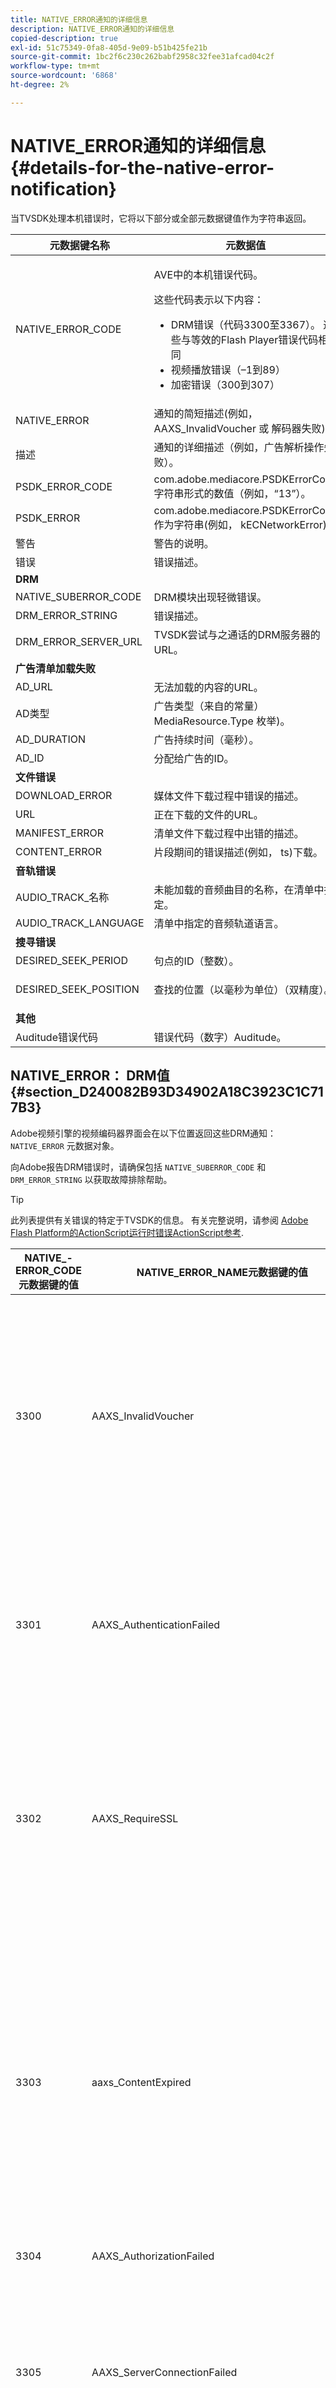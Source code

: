 ```yaml
---
title: NATIVE_ERROR通知的详细信息
description: NATIVE_ERROR通知的详细信息
copied-description: true
exl-id: 51c75349-0fa8-405d-9e09-b51b425fe21b
source-git-commit: 1bc2f6c230c262babf2958c32fee31afcad04c2f
workflow-type: tm+mt
source-wordcount: '6868'
ht-degree: 2%

---
```


# NATIVE_ERROR通知的详细信息 {#details-for-the-native-error-notification}

当TVSDK处理本机错误时，它将以下部分或全部元数据键值作为字符串返回。

<table id="table_7F713B7A56024D8DA3C84E449D09CC91"> 
 <thead> 
  <tr> 
   <th colname="col1" class="entry"> 元数据键名称 </th> 
   <th colname="col2" class="entry"> 元数据值 </th> 
  </tr> 
 </thead>
 <tbody> 
  <tr> 
   <td colname="col1"><span class="codeph"> NATIVE_ERROR_CODE</span> </td> 
   <td colname="col2"> <p>AVE中的本机错误代码。 </p> <p>这些代码表示以下内容： 
     <ul id="ul_1F33D523DDFE4CE8B4F0DC279FF7E4F8"> 
      <li id="li_07A2D9BEE6364935A61EF3BD4AB6DE27">DRM错误（代码3300至3367）。 这些与等效的Flash Player错误代码相同 </li> 
      <li id="li_433BA22DE3504AEEB623598BB4F939FA">视频播放错误（–1到89） </li> 
      <li id="li_B347CB151DB94DE0A1DDEB1B33D2DABA">加密错误（300到307） </li> 
     </ul> </p> </td> 
  </tr> 
  <tr> 
   <td colname="col1"><span class="codeph"> NATIVE_ERROR</span> </td> 
   <td colname="col2">通知的简短描述(例如， <span class="codeph"> AAXS_InvalidVoucher</span> 或 <span class="codeph"> 解码器失败</span>)。 </td> 
  </tr> 
  <tr> 
   <td colname="col1"><span class="codeph"> 描述</span> </td> 
   <td colname="col2"> 通知的详细描述（例如，广告解析操作失败）。 </td> 
  </tr> 
  <tr> 
   <td colname="col1"><span class="codeph"> PSDK_ERROR_CODE</span> </td> 
   <td colname="col2"><span class="codeph"> com.adobe.mediacore.PSDKErrorCode</span> 字符串形式的数值（例如，“13”）。 </td> 
  </tr> 
  <tr> 
   <td colname="col1"><span class="codeph"> PSDK_ERROR</span> </td> 
   <td colname="col2"><span class="codeph"> com.adobe.mediacore.PSDKErrorCode</span> 作为字符串(例如， <span class="codeph"> kECNetworkError</span>)。 </td> 
  </tr> 
  <tr> 
   <td colname="col1"><span class="codeph"> 警告</span> </td> 
   <td colname="col2"> 警告的说明。 </td> 
  </tr> 
  <tr> 
   <td colname="col1"><span class="codeph"> 错误</span> </td> 
   <td colname="col2"> 错误描述。 </td> 
  </tr> 
  <tr> 
   <td colname="col1"><b>DRM</b> </td> 
   <td colname="col2"></td> 
  </tr> 
  <tr> 
   <td colname="col1"><span class="codeph"> NATIVE_SUBERROR_CODE</span> </td> 
   <td colname="col2"> DRM模块出现轻微错误。 </td> 
  </tr> 
  <tr> 
   <td colname="col1"><span class="codeph"> DRM_ERROR_STRING</span> </td> 
   <td colname="col2"> 错误描述。 </td> 
  </tr> 
  <tr> 
   <td colname="col1"><span class="codeph"> DRM_ERROR_SERVER_URL</span> </td> 
   <td colname="col2"> TVSDK尝试与之通话的DRM服务器的URL。 </td> 
  </tr> 
  <tr> 
   <td colname="col1"><b>广告清单加载失败</b> </td> 
   <td colname="col2"></td> 
  </tr> 
  <tr> 
   <td colname="col1"><span class="codeph"> AD_URL</span> </td> 
   <td colname="col2"> 无法加载的内容的URL。 </td> 
  </tr> 
  <tr> 
   <td colname="col1"><span class="codeph"> AD类型</span> </td> 
   <td colname="col2">广告类型（来自的常量） <span class="codeph"> MediaResource.Type</span> 枚举)。 </td> 
  </tr> 
  <tr> 
   <td colname="col1"><span class="codeph"> AD_DURATION</span> </td> 
   <td colname="col2"> 广告持续时间（毫秒）。 </td> 
  </tr> 
  <tr> 
   <td colname="col1"><span class="codeph"> AD_ID</span> </td> 
   <td colname="col2"> 分配给广告的ID。 </td> 
  </tr> 
  <tr> 
   <td colname="col1"><b>文件错误</b> </td> 
   <td colname="col2"></td> 
  </tr> 
  <tr> 
   <td colname="col1"><span class="codeph"> DOWNLOAD_ERROR</span> </td> 
   <td colname="col2"> 媒体文件下载过程中错误的描述。 </td> 
  </tr> 
  <tr> 
   <td colname="col1"><span class="codeph"> URL</span> </td> 
   <td colname="col2"> 正在下载的文件的URL。 </td> 
  </tr> 
  <tr> 
   <td colname="col1"><span class="codeph"> MANIFEST_ERROR</span> </td> 
   <td colname="col2"> 清单文件下载过程中出错的描述。 </td> 
  </tr> 
  <tr> 
   <td colname="col1"><span class="codeph"> CONTENT_ERROR</span> </td> 
   <td colname="col2">片段期间的错误描述(例如， <span class="codeph"> ts</span>)下载。 </td> 
  </tr> 
  <tr> 
   <td colname="col1"><b>音轨错误</b> </td> 
   <td colname="col2"></td> 
  </tr> 
  <tr> 
   <td colname="col1"><span class="codeph"> AUDIO_TRACK_名称</span> </td> 
   <td colname="col2"> 未能加载的音频曲目的名称，在清单中指定。 </td> 
  </tr> 
  <tr> 
   <td colname="col1"><span class="codeph"> AUDIO_TRACK_LANGUAGE</span> </td> 
   <td colname="col2"> 清单中指定的音频轨道语言。 </td> 
  </tr> 
  <tr> 
   <td colname="col1"><b>搜寻错误</b> </td> 
   <td colname="col2"></td> 
  </tr> 
  <tr> 
   <td colname="col1"><span class="codeph"> DESIRED_SEEK_PERIOD</span> </td> 
   <td colname="col2"> 句点的ID（整数）。 </td> 
  </tr> 
  <tr> 
   <td colname="col1"><span class="codeph"> DESIRED_SEEK_POSITION</span> </td> 
   <td colname="col2"> <p>查找的位置（以毫秒为单位）（双精度）。 </p> </td> 
  </tr> 
  <tr> 
   <td colname="col1"><b>其他</b> </td> 
   <td colname="col2"></td> 
  </tr> 
  <tr> 
   <td colname="col1"><span class="codeph"> Auditude错误代码</span> </td> 
   <td colname="col2"> 错误代码（数字）Auditude。 </td> 
  </tr> 
 </tbody> 
</table>

## NATIVE_ERROR： DRM值 {#section_D240082B93D34902A18C3923C1C717B3}

Adobe视频引擎的视频编码器界面会在以下位置返回这些DRM通知： `NATIVE_ERROR` 元数据对象。

向Adobe报告DRM错误时，请确保包括 `NATIVE_SUBERROR_CODE` 和 `DRM_ERROR_STRING` 以获取故障排除帮助。

>[!TIP]
>
>此列表提供有关错误的特定于TVSDK的信息。 有关完整说明，请参阅 [Adobe Flash Platform的ActionScript运行时错误ActionScript参考](https://help.adobe.com/en_US/FlashPlatform/reference/actionscript/3/runtimeErrors.html#3300).

<table id="table_CD59A859865F4FFDBAA249C89C74770A"> 
 <thead> 
  <tr> 
   <th colname="col1" class="entry"> NATIVE_- ERROR_CODE元数据键的值 </th> 
   <th colname="col2" class="entry"> NATIVE_ERROR_NAME元数据键的值 </th> 
   <th colname="col3" class="entry"> 含义 </th> 
  </tr>
 </thead>
 <tbody> 
  <tr> 
   <td colname="col1"> 3300 </td> 
   <td colname="col2"><span class="codeph"> AAXS_InvalidVoucher</span> </td> 
   <td colname="col3"> 
    <ul id="ul_516E4CB32D624B22892DDB9266CB04CA"> 
     <li id="li_348FC0F38B11417994119B61C9244076">分发商的软件应该做什么： 
      <ul id="ul_7AFD45CF92454BA4927783FAA628FBC4"> 
       <li id="li_0D9CCE61612643648C12DCDDD252E52A">如果您使用的是Google Chrome，并且处于无痕模式，而Flash Player版本低于11.6，则可能会发生此错误。 <p>我们建议播放器检查浏览器的版本号，并建议用户退出无痕模式。 </p> </li> 
       <li id="li_1DC6B755BD0840D48BEC92568FD330BA">再次请求许可证。 <p>如果请求成功，则无需记录或上报。 如果请求不成功，请记录导致错误的内容。 <span class="codeph"> subErrorId</span> 包含行错误（如果存在）。 </p> </li> 
      </ul> </li> 
     <li id="li_060B5D60C9BB419CBFA7B062FBCF2632">分发程序应执行的操作： 
      <ul id="ul_FADB29DBF0DA4A0E8E54134AEB7DCD8A"> 
       <li id="li_FC5B1C04D21E4AECB0EBD9ADD3198504">如果Flash低于版本11.6的Chrome以外的配置上的重试不成功，则打包中可能会发生失败。 </li> 
       <li id="li_A720ECE591254021879B335B81B1F76D">检查该问题是否特定于某些内容和重新打包。 </li> 
      </ul> </li> 
    </ul> </td> 
  </tr> 
  <tr> 
   <td colname="col1"> 3301 </td> 
   <td colname="col2"><span class="codeph"> AAXS_AuthenticationFailed</span> </td> 
   <td colname="col3"> <p>服务器无法对客户端进行身份验证或授权。 </p> 
    <ul id="ul_BE77AC1848FB4C09B6318359ACF1B8EE"> 
     <li id="li_6FB37D317D174E8488C5070D20CD241C">分发商的软件应采取任何必要的操作来重新建立用户的凭据，或指导用户获取对内容的访问权限。 </li> 
     <li id="li_BE071D59805B42D38E3E7650BC936417">分发服务器应确认分发服务器的授权和身份验证机制运行正常。 <p>如果分发商不打算使用身份验证或授权功能，则应检查违规内容的策略是否需要身份验证，并参阅诊断策略/许可证差异。 </p> </li> 
    </ul> <p>有关此错误代码的详细信息，请参阅 <a href="https://forums.adobe.com/thread/1277149" format="https" scope="external"> DRM错误3301原因和解决方法</a>. </p> </td> 
  </tr> 
  <tr> 
   <td colname="col1"> 3302 </td> 
   <td colname="col2"><span class="codeph"> AAXS_RequireSSL</span> </td> 
   <td colname="col3"> <p>在Access 4.0及更高版本上，当远程密钥URL不使用HTTPS作为方案时，会在iOS上引发此错误。 需要HTTPS。 </p> 
    <ul id="ul_3D47777BBCA14B67B107FBBE3E37E40C"> 
     <li id="li_7F7BBB27AE754CC39ABAAF9269739C49">如果分发服务器使用的版本低于Access v4，或者版本至少为4，但平台不是iOS，则分发服务器的软件应记录该错误。 <p>仅在iOS上引发错误。 </p> </li> 
     <li id="li_D83C427D2A0D47408F723EF7195070B6">如果分发服务器的软件至少为Adobe访问版本4，并且平台为iOS，则分发服务器必须将它们使用的远程密钥服务器URL更改为HTTPS。 <p>如果分发商仅使用HTTP，则可能必须设置HTTPS服务器。 否则，分销商需要提交记录的信息以Adobe并上报问题。 </p> </li> 
    </ul> </td> 
  </tr> 
  <tr> 
   <td colname="col1"> 3303 </td> 
   <td colname="col2"><span class="codeph"> aaxs_ContentExpired</span> </td> 
   <td colname="col3"> <p>根据内容提供商设置的规则，您查看的内容已过期。 subErrorId包含特定于客户端的错误或行错误。 </p> <p> 
     <ul id="ul_1E4B3B8AE87A4E79997553BB2A0E52B9"> 
      <li id="li_EE3F2EEBF73743B9A38E4FCB7531E275">分发服务器的软件应尝试从服务器重新获取许可证一次，以确定是否有新的未过期的许可证可用。 <p>如果没有许可证可用或许可证已过期，则允许用户获取新许可证，或者通知用户内容无法观看。如果内容已打包并带有过期日期/结束日期的策略，则许可证服务器将记录报告 <span class="codeph"> PolicyEvaluationException</span> 并声明策略结束日期已过期（服务器错误代码303）。 检查服务器的日志文件以进行验证。 </p> <p>如果可能，客户应检查他们在打包过程中使用的策略，以查看它是否已过期。 Java命令行工具是： 
        <code>
         java&nbsp;-jar&nbsp;libs/AdobePolicyManager.jar&nbsp;&nbsp;&nbsp;detail&nbsp;demo.pol
        </code> </p> </li> 
      <li id="li_50DBE680D8F04E7DA3E29C65A93188E7">分销商应确认许可证过期日期是否按预期配置。 </li> 
     </ul> </p> <p>有关此错误代码的详细信息，请参阅 <a href="https://forums.adobe.com/thread/1300813" format="https" scope="external"> 使用实时流的AMS/FMS的3303（内容已过期）？</a>. </p> </td> 
  </tr> 
  <tr> 
   <td colname="col1"> 3304 </td> 
   <td colname="col2"><span class="codeph"> AAXS_AuthorizationFailed</span> </td> 
   <td colname="col3">有关此错误代码的详细信息，请参阅 <a href="https://forums.adobe.com/thread/1277149" format="https" scope="external"> DRM错误3301原因和解决方法</a>. </td> 
  </tr> 
  <tr> 
   <td colname="col1"> 3305 </td> 
   <td colname="col2"><span class="codeph"> AAXS_ServerConnectionFailed</span> </td> 
   <td colname="col3"> <p>由于网络延迟或客户端脱机，与许可证或域服务器的连接超时。 通常，subErrorId包含HTTP返回代码。 </p> 
    <ul id="ul_938C7D8F07F64B4FA71A09DDF37E2E64"> 
     <li id="li_6648EA0049094E369BD9AE9CCA6B148D">分发服务器的软件应尝试与已知正常的服务器建立网络连接。 <p>如果尝试失败，则提示用户重新连接到网络。 如果尝试成功，请将其记录。 </p> </li> 
     <li id="li_2ECA2C04BA08449DA3AD79A52EFAA229">分发服务器应验证任何正在使用的许可证和域服务器是否在线并从客户端网络可见。 </li> 
    </ul> <p>有关此错误代码的详细信息，请参阅 <a href="https://forums.adobe.com/thread/1284947" format="https" scope="external"> DRM 3305 [ServerConnectionFailed]原因和解决方法</a>. </p> </td> 
  </tr> 
  <tr> 
   <td colname="col1"> 3306 </td> 
   <td colname="col2"><span class="codeph"> AAXS_ClientUpdateRequire</span> </td> 
   <td colname="col3"> 使用更新版本的TVSDK for Android。 <p>当前客户端无法完成请求的操作，但更新的客户端可能能够完成请求。 </p> <p>这可能有几个原因： 
     <ul id="ul_2EC4D42D5273439FA1AFDA1A2578B3D6"> 
      <li id="li_FCA926F5FAED4E7190BE855545AB6ACF">使用的共享域在此客户端上不可用。 当播放在Chrome上运行时，可能出现这种情况，但是其他任何浏览器都无法正常工作，反之亦然。 <p> <p>提示： Chrome使用的PHDS/PHLS密钥与其他浏览器使用的不同。 有关更多信息，请参阅 <a href="https://adobeprimetime.zendesk.com/agent/tickets/2891" format="https" scope="external"> https://adobeprimetime.zendesk.com/agent/tickets/2891</a>. </p> </p> </li> 
      <li id="li_3B633FB699234DCEA136E9BE3CC3386D">在5.0之前的iOS版本上运行时，应用程序尝试添加多个DRMSession。 </li> 
      <li id="li_F7ED993AF0B941A7A27216B4D587A999">仅支持版本2时，元数据的版本为3或更高版本。 </li> 
     </ul> </p> 
    <ul id="ul_EE4AE6AD4F1745A5B5623E53B599DB62"> 
     <li id="li_7A83869D4262443DA35FA1DF8D3097DD">分发商的软件应提醒用户并中止操作。 <p>如果软件能够确定升级是否可用，则以适合平台的方式将用户引导至该升级。 </p> </li> 
     <li id="li_AF9C2711FDE54DA196EB9D2864632000">如果问题是由共享域引起的，分发服务器将需要向Adobe确认更新的运行时或库。 <p>对于Flash运行时，分发服务器可以直接在其应用程序中强制升级。 对于库，分发服务器将需要获取更新的库，重建其应用程序并将其部署到其用户。 </p> <p>如果由于多个DRMSessions而出现问题，分发服务器将需要更新其应用程序以在添加多个DRMSessions之前检查iOS版本号。 或者，他们可以限制将其应用程序分发到iOS v5及更高版本。 </p> <p>如果由于元数据版本高于版本2而出现问题，则问题可能是元数据已损坏。 他们可以尝试重建元数据并查看结果。 如果他们仍然看到问题，请记录问题并升级至Adobe。 </p> </li> 
    </ul> <p>有关此错误代码的详细信息，请参阅 <a href="https://forums.adobe.com/thread/1266675" format="https" scope="external"> 如何纠正3306 DRMErrorEvent错误代码</a> </p> </td> 
  </tr> 
  <tr> 
   <td colname="col1"> 3307 </td> 
   <td colname="col2"><span class="codeph"> AAXS_InternalFailure</span> </td> 
   <td colname="col3"> <p>这通常表示Adobe访问代码中的错误，除非存在如下已知错误，否则属于意外情况。 subErrorId包含特定于客户端的错误或行错误。 </p> 
    <ul id="ul_79F4A9655A2148519B1E9509C41F78C3"> 
     <li id="li_0E093AB4D6BD489B852279E6C1525A15">如果Windows上的Flash是Chrome，而浏览器版本是11.6(SWF版本19或更高版本)，则分发服务器的软件应假定用户已按下 <span class="uicontrol"> 拒绝</span> 在信息栏上处理相同的数据，如3368。 </li> 
     <li id="li_0215D1089B344861A2C0A73E1067CFEF">如果浏览器不是Chrome或Flash版本不是11.6时出现3307，则分发服务器应升级为Adobe。 </li> 
    </ul> <p>重要提示： <span class="codeph"> 3307：1107296344 (FailedToGetBrokerHandle)</span> Chrome浏览器版本24-28中可能会发生这种情况。 </p> </td> 
  </tr> 
  <tr> 
   <td colname="col1"> 3308 </td> 
   <td colname="col2"><span class="codeph"> AAXS_WrongLicenseKey</span> </td> 
   <td colname="col3"> <p>只要使用的许可证包含解密内容的错误密钥，就会引发此错误。 subErrorId包含特定于客户端的错误或行错误。 </p> <p>产生这种错误似乎只有两种方式： 
     <ul id="ul_1C955BD74C7843809D1B5A0CDCA5ED7B"> 
      <li id="li_18F0A7FDA6584887AD9DB3EDE54080D8">客户已修改用于生成许可证的标准Adobe工具（例如，许可方服务器Java框架）。 <p>在这种情况下，许可证包含可能未与任何内容对应的错误密钥。 </p> </li> 
      <li id="li_21D04ED1F1FA464785BC297D385766FF">客户已使用相同的许可证ID颁发了多个许可证。 <p>在这种情况下，客户端上存在多个与内容元数据匹配的许可证，并且访问代码选择了错误的许可证来使用。 </p> </li> 
     </ul> </p> 
    <ul id="ul_64AEE62BE36946F290067CF475A36ECA"> 
     <li id="li_9EEB2B11A4DA41E78C5840D8FAA81F0D">分发服务器的软件应尝试从服务器重新获取许可证。 
      <ul id="ul_ACADC5518B054D0A853AEED2B675DB23"> 
       <li id="li_394835C8731048A5BF7D9370AC12448C">如果没有许可证可用或许可证已过期，请为用户提供获取新许可证的工作流，或者通知用户内容无法观看并记录问题。 </li> 
       <li id="li_3FE50518BE53405F9563FA620F7EAD5F">如果这是域绑定的内容(适用于AIR)，则提供用户加入域的方法。 </li> 
      </ul> </li> 
     <li id="li_C80B353C1AEA4E9398241420CB491E84">分发服务器应： 
      <ul id="ul_B5C50009374C4EED9B2B050B48F5F0F6"> 
       <li id="li_D5E6B760E0BC4B5C949ED1544B398838">确认他们尚未自定义访问许可证服务器的许可证颁发部分。 </li> 
       <li id="li_AA8F4E4B6DDD40BA8807C0920A92186B">验证他们是否为所有许可证颁发了唯一的许可证ID。 </li> 
       <li id="li_A2C53FE779AC4FDDB65E00A2C4F43EC4">使Adobe问题升级。 </li> 
      </ul> </li> 
    </ul> </td> 
  </tr> 
  <tr> 
   <td colname="col1"> 3309 </td> 
   <td colname="col2"><span class="codeph"> aaxs_CorruptedAdditionalHeader </span> </td> 
   <td colname="col3"> <p>如果标头大于65536字节，则会发生这种情况。 </p> 
    <ul id="ul_82C0F688519B4F43A764D59A891F1903"> 
     <li id="li_E66AC9149A0649E88A79C5289C12C395">分发服务器的软件应记录导致错误的内容段。 </li> 
     <li id="li_1C5916A33E7B4DC9968105B9BD20A727">分发服务器应确认错误可随特定内容片段重现。 重新打包损坏的内容。 </li> 
    </ul> </td> 
  </tr> 
  <tr> 
   <td colname="col1"> 3310 </td> 
   <td colname="col2"><span class="codeph"> AAXS_AppIDMismatch </span> </td> 
   <td colname="col3">Android应用程序与正在使用的应用程序不匹配。 <p>未使用正确的AIR应用程序或FlashSWF。 </p> </td> 
  </tr> 
  <tr> 
   <td colname="col1"> 3311 </td> 
   <td colname="col2"><span class="codeph"> AAXS_AppVersionMismatch </span> </td> 
   <td colname="col3"> 未使用。 此问题可能仍由AIR中的1.x版本栈栈生成。 </td> 
  </tr> 
  <tr> 
   <td colname="col1"> 3312 </td> 
   <td colname="col2"><span class="codeph"> AAXS_LicenseIntegrity </span> </td> 
   <td colname="col3"> 要解决此问题，请从服务器重新下载许可证。 </td> 
  </tr> 
  <tr> 
   <td colname="col1"> 3313 </td> 
   <td colname="col2"><span class="codeph"> AAXS_WriteMicrosafeFailed </span> </td> 
   <td colname="col3"> <p>当系统无法写入文件系统时，会出现此问题。 <span class="codeph"> subErrorId</span> 包含特定于客户端的错误或行错误。 </p> <p>在Microsoft Windows上，当加密的内容具有licenseID或policyID太长时，Active X或NPAPI插件flash player可能会引发错误3313。 这是因为Windows中的最大路径长度。 （Pepper插件没有此问题。） </p> <p>参见watson 3549660 </p> 
    <ul id="ul_DFD527D1E1224A439766DF7BED878E3B"> 
     <li id="li_FAF8FD98A4E8478CA7A92F770676ADFC">分发服务器的软件应提示用户确认其用户目录未锁定，也不在已满或已锁定的卷上。 </li> 
     <li id="li_6D1136EA750A459BBECEEE5F73F527BB">如果分发服务器使用的是AIR而不是Flash，则问题可能是由路径长度限制引起的。 <p>分销商应将其AIR应用程序的名称缩短为一些合理的名称。 此外，请使用更短的重新发布内容 <span class="codeph"> 许可证ID</span> 和 <span class="codeph"> policyID</span>. </p> </li> 
    </ul> </td> 
  </tr> 
  <tr> 
   <td colname="col1"> 3314 </td> 
   <td colname="col2"><span class="codeph"> AAXS_CorruptedDRMetadata </span> </td> 
   <td colname="col3"> <p>此错误通常表示内容与测试PKI证书一起打包，并且播放器使用生产PKI构建，反之亦然。 subErrorId包含特定于客户端的错误或行错误。 </p> 
    <ul id="ul_A122EF304CAF48A8B4DA1E3F4413E29B"> 
     <li id="li_A9A1A5B23E884C22A71E2DE7535FEB3B">分发服务器的软件应记录导致该错误的内容段。 </li> 
     <li id="li_7AD7F13A4B1B4998A7E49664E7645815">分发服务器应确认该错误可随特定内容片段重现。 <p>您可能需要重新打包损坏的内容。 </p> </li> 
    </ul> </td> 
  </tr> 
  <tr> 
   <td colname="col1"> 3315 </td> 
   <td colname="col2"><span class="codeph"> AAXS_PermissionDenied </span> </td> 
   <td colname="col3"> <p>存在已知的错误，在预期出现3305时会引发此错误代码。 有关更多信息，请参阅 <a href="https://forums.adobe.com/thread/1284947" format="https" scope="external"> DRM 3305 [ServerConnectionFailed]原因和解决方法</a>. </p> <p>AIR加载的远程SWF不允许访问Flash Access功能。 如果在网络访问期间发生安全错误，也可能会引发此错误代码。 例如，目标服务器不是使用crossdomain.xml进行连接的客户端，或者无法访问crossdomain.xml。 </p> <p>有关更多信息，请参阅 <a href="https://forums.adobe.com/thread/1266592" format="https" scope="external"> DRM错误3315可能的根本原因和解决方法</a>. </p> </td> 
  </tr> 
  <tr> 
   <td colname="col1"> 3316 </td> 
   <td colname="col2"><span class="codeph"> AAXS_NOTUSED_MOVED </span> </td> 
   <td colname="col3"> 为 <span class="codeph"> ADOBECPSHIM_MinorErr_MissingAdobeCPModule</span>. 已移动到3344，因为与Flash错误代码冲突。 </td> 
  </tr> 
  <tr> 
   <td colname="col1"> 3317 </td> 
   <td colname="col2"><span class="codeph"> AAXS_LoadAdobeCPF失败 </span> </td> 
   <td colname="col3"> <p>重要信息：这是一个罕见的错误，通常不会在生产环境中发生。 </p> <p>如果出现错误，您可以执行以下操作之一： 
     <ul id="ul_BC435E61623444BB98A86216531DC892"> 
      <li id="li_FA433D0758B642D2AFDCF04906B3FE18">如果您使用的是AIR，请重新安装它。 </li> 
      <li id="li_F08D9AAFF46244F8842DEE5FD9CBBE0A">如果您使用的是Flash Player，请下载 <span class="codeph"> AdobeCP</span> 模块。 </li> 
     </ul> </p> </td> 
  </tr> 
  <tr> 
   <td colname="col1"> 3318 </td> 
   <td colname="col2"><span class="codeph"> AAXS_IncompatibleAdobeCPVersion </span> </td> 
   <td colname="col3"> 不适用于Android。 </td> 
  </tr> 
  <tr> 
   <td colname="col1"> 3319 </td> 
   <td colname="col2"><span class="codeph"> AAXS_MissingAdobeCPGetAPI </span> </td> 
   <td colname="col3"> 不适用于Android。 </td> 
  </tr> 
  <tr> 
   <td colname="col1"> 3320 </td> 
   <td colname="col2"><span class="codeph"> AAXS_HostAuthenticateFailed </span> </td> 
   <td colname="col3"> 不适用于Android。 </td> 
  </tr> 
  <tr> 
   <td colname="col1"> 3321 </td> 
   <td colname="col2"><span class="codeph"> AAXS_I15n失败 </span> </td> 
   <td colname="col3"> <p>使用密钥设置客户端的过程失败。 subErrorId包含特定于客户端、特定于服务器或行错误。 </p> 
    <ul id="ul_98D919B9060A441AACB6106F6D8E8DA7"> 
     <li id="li_DCAB00A8AC4A426CBBD377374B3F71AE">分发服务器的软件应至少重试一次该操作。 <p>如果您在Windows上使用Google Chrome，请解释如何允许不在沙盒中的插件访问。 Google Chrome的非沙盒访问被拒绝</a>. </p> </li> 
     <li id="li_7FB7681FE32D444BB1BDBA3E5953A2C3">分发服务器应完成以下任务之一： 
      <ul id="ul_486B64F187C44AE3B4775953A6142836"> 
       <li id="li_095B1D4CD051427CB2BFA7082B454056">如果错误在各个平台之间保持一致，则应通过Adobe使问题升级。 </li> 
       <li id="li_0C6EB7B912FA41E59657216498DA3515">如果错误仅限于Windows上的Chrome，请引导用户允许无沙盒插件访问。 </li> 
      </ul> <p>分发商应将其SWF更新到版本19或更高版本，并且会引发特定于Chrome的3321错误和3368错误。 错误3368可以由分发服务器的软件更具体地处理。 此更改已在Chrome稳定渠道版本26.0.1410.43中引入。 </p> <p>提示：错误 <span class="codeph"> 3321：1090519056</span> Flash Player版本11.1到11.6时可能会发生。我们建议您升级到最新的Flash Player版本。 </p> </li> 
    </ul> <p>有关更多信息，请参阅 <a href="https://forums.adobe.com/thread/1277138" format="https" scope="external"> DRM错误3321原因和解决方法</a>. </p> </td> 
  </tr> 
  <tr> 
   <td colname="col1"><b>全局存储损坏错误</b> </td> 
   <td colname="col2"> </td>
   <td colname="col3"> </td>
  </tr> 
  <tr> 
   <td colname="col1"> 3322 </td> 
   <td colname="col2"><span class="codeph"> AAXS_DeviceBindingFailed </span> </td> 
   <td colname="col3"> <p>设备似乎与初始化时存在的配置不匹配。 subErrorId包含特定于客户端的错误或行错误。 </p> <p>分发服务器的软件应完成以下任务之一： 
     <ul id="ul_444401051A2E407B95BC44491E9BB71C"> 
      <li id="li_93493EA05DB44CB1AEC368663F1ABA8D"> <p>如果设备未使用Flash Player，而是使用AIR、iOS等，请调用 <span class="codeph"> DRMManager.resetDRMVouchers()</span>. </p> <p>如果iOS上发生问题且处于开发阶段，请要求开发人员确认在从第三方预发行分发系统（例如HockeyApp）下载的内部版本和从Xcode下载的本地内部版本之间进行切换时，是否发现该问题。 在从HockeyApp分发的版本和从Xcode分发的版本之间切换时，不会完全覆盖以前安装的属性。 这种情况可能会触发3322错误。 </p> <p>要解决此问题，开发人员应先从设备中删除旧内部版本，然后再安装新内部版本。 </p> </li> 
      <li id="li_A5C9633F11584C788A2D9A23CC18FA6D">如果设备正在使用Flash Player，并且在3322或3346错误代码中无法使用，请参阅Adobe中有关如何以编程方式重置您的DRM许可证存储区的说明，网址为 <a href="https://forums.adobe.com/message/5535907#5535907" format="https" scope="external"> Chrome中的DRM错误3322/3346/3368（信息栏问题）</a>. </li> 
     </ul> </p> <p>此错误不应频繁发生。 在使用漫游配置文件的公司环境中，如果用户正在查看受DRM保护的内容，则当用户从不同计算机登录时，发生错误3322的可能性会增加。 如有可能，分发服务器应尝试从用户处获取此信息。 </p> <p>如果错误频繁发生，请升级至Adobe。 您必须通知Adobe重置许可证存储是否已解决问题，并告知Adobe哪些浏览器上发生了错误。 </p> <p>有关更多信息，请参阅以下文章： 
     <ul id="ul_C468409D1EA046178CA7F54DCDCB84EA"> 
      <li id="li_20C8CA3853574CE486F21E7A3667DAB9"><a href="https://forums.adobe.com/message/5520902" format="https" scope="external"> https://forums.adobe.com/message/5520902</a> </li> 
      <li id="li_6E6F1BD6FE7843449B3E2F06F342EFF7"><a href="https://forums.adobe.com/message/5535911" format="https" scope="external"> https://forums.adobe.com/message/5535911</a> </li> 
      <li id="li_2BE40E513A0C4BAD900C7B69FEF5D690"><a href="https://forums.adobe.com/message/5748618" format="https" scope="external"> https://forums.adobe.com/message/5748618</a> </li> 
      <li id="li_9C2BD122E3874E2893DD43E082A877E0"><a href="https://forums.adobe.com/message/6061165" format="https" scope="external"> https://forums.adobe.com/message/6061165</a> </li> 
     </ul> </p> </td> 
  </tr> 
  <tr> 
   <td colname="col1"> 3323 </td> 
   <td colname="col2"><span class="codeph"> AAXS_CorruptGlobalStateStore </span> </td> 
   <td colname="col3"> <p>DRM客户端使用的文件已被意外修改。 subErrorId包含特定于客户端的错误或行错误。 </p> 
    <ul id="ul_96EA771046CA4B2B9FAE24D493F43FF2"> 
     <li id="li_D2693CD8EFEF46108828BA17E3F54FF6">分发服务器的软件应引导用户以与3322相同的方式重置。 </li> 
     <li id="li_0149B82436B64E28AC2B8C9B0EB09898">如果GlobalStore的故障率高于用户群硬盘的预期故障率，请将问题升级至Adobe。 </li> 
    </ul> </td> 
  </tr> 
  <tr> 
   <td colname="col1"> 3324 </td> 
   <td colname="col2"><span class="codeph"> AAXS_MachineTokenInvalid </span> </td> 
   <td colname="col3"> 为此应用程序重置DRM本地存储。 调用DRMManager.resetDRM。 <p>许可证服务器可能无法连接到证书吊销列表(CRL)服务器以刷新其CRL文件，或者客户端计算机正在请求许可证服务器已吊销的许可证/身份验证。 </p> <p>在服务器日志中，错误代码111为MachineTokenInvalid。 然而，在客户端级别，错误代码111被转换为错误代码3324。 </p> <p>DRM许可证服务器管理员应检查客户的许可证服务器是否能够检索AdobeCRL文件。 如果客户使用的是Tomcat，则客户可以检查<span class="filepath"> tomcat/temp/</span> 目录以查看是否有4个CRL文件。 </p> 
    <ul id="ul_23B7F1A104AF49E79EA87DB8E15E337E"> 
     <li id="li_855D87F251184FE688A8D5FA0F6C9EF5">如果文件位于此目录中，双击Windows资源管理器和CRL查看器应用程序中的文件，确定是否有任何文件已过期。 </li> 
     <li id="li_58EC4EDA2B5146188A0FF7B33C91E2FD">如果tomcat/temp/中没有文件，则可以假定由于防火墙/路由问题，此许可证服务器从未能够访问AdobeCRL服务器。 </li> 
    </ul> <p>有关更多信息，请参阅 <a href="https://helpx.adobe.com/content/dam/help/en/primetime/drm/drm_secure_deployment_guidelines.pdf" format="http" scope="external"> 防火墙规则</a>. </p> <p>如果CRL文件不可用或已过期，则必须确认是否可以访问许可证服务器。 在客户的许可证服务器上打开网络探查器，重新启动服务器，然后让客户端尝试从服务器请求许可证。 您可以观察网络流量，以查看对以下URL端点的调用是否成功： <p>提示：您还可以在浏览器中输入以下CRL URL，以查看是否可以手动下载每个文件。 </p> 
     <ul id="ul_9B65C7ABBDEC4AC9BF3755FFD3587971"> 
      <li id="li_6867A9050E8D421C9138AC853D1784C9"><a href="https://crl2.adobe.com/Adobe/FlashAccessIndividualizationCA.crl" format="http" scope="external"> crl2.adobe.com/Adobe/FlashAccessIndividualizationCA.crl</a> </li> 
      <li id="li_6431689260554EAFAFDA2EC31798DCB5"><a href="https://crl2.adobe.com/Adobe/FlashAccessIntermediateCA.crl" format="http" scope="external"> crl2.adobe.com/Adobe/FlashAccessIntermediateCA.crl</a> </li> 
      <li id="li_2939674D0F854ADEB67E45FD216288A2"><a href="https://crl2.adobe.com/Adobe/FlashAccessRootCA.crl" format="http" scope="external"> crl2.adobe.com/Adobe/FlashAccessRootCA.crl</a> </li> 
      <li id="li_96386E00BE9D4CB99D100057A5F7C6DD">crl3.adobe.com/AdobeSystemsIncorporated FlashAccessRuntime/LatestCRL.crl</li> 
     </ul> </p> <p>如果防火墙规则处于打开状态，并且当前没有任何3324错误，则可能是临时网络问题。 检查客户的服务器日志，这些日志可能位于 <span class="codeph"> /tomcat/logs/</span> 目录，以确定许可证服务器尝试获取证书吊销列表时是否出现错误。 <p>重要信息：在续订CRL文件时，如果大量客户端（或突发）向临时网络问题报告3324错误，则可能会发生错误。 网络问题解决后，3324问题也得以解决。 </p> </p> <p>如果所有4个CRL文件都存在于 <span class="filepath"> tomcat/temp/</span> 目录，客户端仍收到3324错误代码，则可能对CRL文件存在文件访问问题。 要解决此问题，您可能需要查看日志并清除现有CRL文件。 </p> <p>如果没有服务器问题，则提示用户在中重置，如3322中所述。 </p> </td> 
  </tr> 
  <tr> 
   <td colname="col1"><b>服务器存储损坏错误</b> </td> 
   <td colname="col2"> </td>
   <td colname="col3"> </td>
  </tr> 
  <tr> 
   <td colname="col1"> 3325 </td> 
   <td colname="col2"><span class="codeph"> AAXS_CorruptServerStateStore </span> </td> 
   <td colname="col3"> <p>DRM客户端使用的文件已被意外修改。 <span class="codeph"> subErrorId</span> 包含特定于客户端的错误或行错误。 </p> 
    <ul id="ul_860D2402DA61460AB0D938F1116F6D64"> 
     <li id="li_CF368C43452B4265B62ADA3E223894BA">分发服务器的软件应再次重试该操作，因为AdobeCP已在内部删除了违规服务器存储，重试应会成功。 如果重试失败，请记录问题。 </li> 
     <li id="li_51A5803A1F754970BB4EBD6494F5DC96">如果重试失败率高于用户群硬盘的预期失败率，则将问题升级至Adobe。 </li> 
    </ul> </td> 
  </tr> 
  <tr> 
   <td colname="col1"> 3326 </td> 
   <td colname="col2"><span class="codeph"> AAXS_StoreTamperingDetected </span> </td> 
   <td colname="col3"> 调用 <span class="codeph"> DRMManager.resetDRM</span>. <p>许可证存储已被篡改/损坏，无法再使用。 </p> <p>分发服务器的软件应按照3322中所述的方式引导用户进行重置。 </p> </td> 
  </tr> 
  <tr> 
   <td colname="col1"> 3327 </td> 
   <td colname="col2"><span class="codeph"> 检测到AAXS_ClockTampering </span> </td> 
   <td colname="col3"> 固定时钟或获取 <span class="codeph"> 身份验证/许可证/域</span> 再次获得许可证。 </td> 
  </tr> 
  <tr> 
   <td colname="col1"><b>身份验证/许可证/域服务器错误</b> </td> 
   <td colname="col2"> </td>
   <td colname="col3"> </td>
  </tr> 
  <tr> 
   <td colname="col1"> 3328 </td> 
   <td colname="col2"><span class="codeph"> AAXS_ServerErrorTryAgrein </span> </td> 
   <td colname="col3"> <p>这是服务器端错误，服务器无法完成来自客户端的请求。 例如，当服务器繁忙、HTTP/500、服务器没有解密请求所需的密钥等情况时，就会发生此错误。 </p> <p>在客户端，无法确定哪里出错。 客户必须查看Adobe访问服务器日志，通常称为 <span class="codeph"> AdobeFlashAccess.log</span>，以确定哪里出错了。 日志中始终存在描述性栈栈跟踪以指示问题。 <span class="codeph"> subErrorId</span> 包含服务器特定的错误或行错误。 </p> <p>分发服务器应查看服务器日志，以识别哪个服务器正在发送此错误。 对于具有子错误代码101的3328错误，服务器无法解密请求。 客户必须验证许可证服务器上安装的许可证/传输服务器证书是否与打包期间使用的证书匹配和相对应。 </p> <p>此外，如果客户使用参考实施，他们必须确保 <span class="codeph"> flashaccess-refimpl.properties</span> 指定主要证书和其他证书的文件。 </p> </td> 
  </tr> 
  <tr> 
   <td colname="col1"> 3329 </td> 
   <td colname="col2"><span class="codeph"> AAXS_ApplicationSpecificError </span> </td> 
   <td colname="col3"> <p>Flash Access不知道特定于应用程序的子错误代码。 <span class="codeph"> subErrorId</span> 包含来自发布服务器自定义许可证服务器的特定于服务器的错误。 服务器在特定于应用程序的命名空间中返回了错误。 </p> </td> 
  </tr> 
  <tr> 
   <td colname="col1"> 3330 </td> 
   <td colname="col2"><span class="codeph"> AAXS_NeedAuthentication </span> </td> 
   <td colname="col3"> <p>当内容配置为在获取许可证之前要求客户端进行身份验证时，会发生此错误。 </p> 
    <ul id="ul_712D29B8B5A6401FB014C4A283918E32"> 
     <li id="li_2D56905EB50D4FDEAD69CA8EAE38AD1A">分发商的软件应该对用户进行身份验证，然后再次获取许可证。 <p>如果您的服务不打算使用身份验证，请记录导致此错误的内容标识。 </p> </li> 
     <li id="li_B3BCF899B8BE41C7A4F7CF84B0503483">此错误不应要求提升，除非不应将内容配置为要求身份验证。 <p>在这种情况下，请使用适当的策略重新打包违规内容。 如果内容已正确打包，请参阅诊断策略/许可证差异。 </p> </li> 
    </ul> </td> 
  </tr> 
  <tr> 
   <td colname="col1"> <b>上面未介绍的许可证实施错误</b> </td> 
   <td colname="col2"> </td>
   <td colname="col3"> </td>
  </tr> 
  <tr> 
   <td colname="col1"> 3331 </td> 
   <td colname="col2"><span class="codeph"> AAXS_ContentNotYetValid </span> </td> 
   <td colname="col3"> <p>获得的许可证尚未生效。 要解决此问题，请检查客户端时钟设置是否正确。 要设置客户端时钟，请重新打包内容或修改许可证服务器配置。 </p> </td> 
  </tr> 
  <tr> 
   <td colname="col1"> 3332 </td> 
   <td colname="col2"><span class="codeph"> aaxs_CachedLicenseExpired </span> </td> 
   <td colname="col3"> 从服务器重新获取许可证。 </td> 
  </tr> 
  <tr> 
   <td colname="col1"> 3333 </td> 
   <td colname="col2"><span class="codeph"> aaxs_PlaybackWindowExpired </span> </td> 
   <td colname="col3"> <p>您必须通知用户，在策略过期之前，他们无法播放此内容。 </p> </td> 
  </tr> 
  <tr> 
   <td colname="col1"> 3334 </td> 
   <td colname="col2"><span class="codeph"> AAXS_InvalidDRMPlatform </span> </td> 
   <td colname="col3"> <p>不允许此平台播放内容，例如，因为内容提供商已将Adobe访问配置为拒绝对平台上的Adobe访问进行内容访问，或者共享域绑定的许可证已绑定到专用于其他分区的共享域令牌。 </p> <p>如果未使用适当的（CDM功能选通）打包器认证来打包内容，CDM可能会引发此错误。 </p> <p>如果内容与不正确的PHDS/PHLS证书一起打包，则该内容可能在Chrome中有效，但在其他浏览器中无效（反之亦然）。 <p>提示：这是因为Chrome使用不同的PHDS/PHLS证书。 </p>要确认使用了哪个证书，请转储内容元数据的详细信息并查找 <i>收件人证书</i>. 有关更多信息，请参阅 <a href="https://adobeprimetime.zendesk.com/agent/tickets/2891" format="https" scope="external"> https://adobeprimetime.zendesk.com/agent/tickets/2891</a>. </p> </td> 
  </tr> 
  <tr> 
   <td colname="col1"> 3335 </td> 
   <td colname="col2"><span class="codeph"> AAXS_InvalidDRMVersion </span> </td> 
   <td colname="col3"> 升级到Android版TVSDK的最新版本。 <p>要解决此问题，请完成以下任务之一： 
     <ul id="ul_BF1742948BC9461CB8686DE70124D3CD"> 
      <li id="li_690D440C94CC45A0AE55EC319B1C4C23">升级AIR </li> 
      <li id="li_CDD20251C881466E88BE7BBB53D61EBC">对于Flash Player，请升级AdobeCP模块并重试播放。 </li> 
     </ul> </p> </td> 
  </tr> 
  <tr> 
   <td colname="col1"> 3336 </td> 
   <td colname="col2"><span class="codeph"> AAXS_InvalidRuntimePlatform </span> </td> 
   <td colname="col3"> <p>不允许此平台播放内容，例如，因为内容提供商已将Access配置为拒绝对平台上的FP/AIR的内容。 </p> </td> 
  </tr> 
  <tr> 
   <td colname="col1"> 3337 </td> 
   <td colname="col2"><span class="codeph"> AAXS_InvalidRuntimeVersion </span> </td> 
   <td colname="col3"> 升级到Android版TVSDK的最新版本。 <p>如果内容或服务器配置为拒绝播放特定版本的Flash或AIR运行时，则会发生这种情况。 </p> 
    <ul id="ul_B0732D941256483CABBDD30C9BF43249"> 
     <li id="li_72782B1D638F48C0B87084689FB9C798">如果用户使用的是可以升级Flash的操作系统，则分发服务器的软件应提示用户升级Flash并重试。 否则，建议用户使用其他计算机。 </li> 
     <li id="li_1E3FD93CE39E43F2B7D961299B1211DA">如果怀疑错误3337s，请确定特定内容是否出现该错误，然后重新打包该内容。 如果内容正确打包，请参阅诊断策略/许可证差异 </li> 
    </ul> </td> 
  </tr> 
  <tr> 
   <td colname="col1"> 3338 </td> 
   <td colname="col2"><span class="codeph"> AAXS_UnknownConnectionType </span> </td> 
   <td colname="col3"> <p>无法检测连接类型，策略要求您打开输出保护。 仅当封装的内容需要数字或模拟输出保护时，才可能出现此问题。 </p> <p>早于版本11.8.800.168的Flash Player版本中存在一个问题，该问题会导致在策略指示内容保护的内容上偶尔出现错误3338 <span class="codeph"> 如果可用，则使用</span>. 此问题已在版本11.8.800.168及更高版本中修复。 </p> 
    <ul id="ul_4B6CA26A53F84838B5B95400925464D4"> 
     <li id="li_CBD890F467E449EBB5116E1561252058">分发商的软件选择不需要输出保护的内容的变体（例如HD流的SD变体）。 <p>如果错误3338发生在 <span class="codeph"> USE_IF_AVAILABLE </span> 内容，检查播放器版本号。 如果播放器版本低于11.8.800.168，建议用户升级Flash Player。 如果在11.8.800.168以上的版本中出现错误3338，请记录导致该错误的内容。 </p> </li> 
     <li id="li_62886C1D96264B129928A7E29E6C70E1">分发服务器应检查导致此错误的内容，并验证内容的策略是否正在设置 <span class="codeph"> 无保护</span> 或 <span class="codeph"> USE_IF_AVAILABLE</span> 模拟和数字输出。 <p>如果内容无意中打包了 <span class="codeph"> NO_OUTPUT</span> 或 <span class="codeph"> 必需</span>，请重新打包内容。 如果内容正确打包，请参阅诊断策略/许可证差异。 否则，将升级至Adobe。 </p> </li> 
    </ul> <p>有关更多信息，请参阅 <a href="https://forums.adobe.com/message/5518688" format="https" scope="external"> 当DRM策略设置为USE_IF_AVAILABLE时，是否收到意外的3338错误？</a> </p> </td> 
  </tr> 
  <tr> 
   <td colname="col1"> 3339 </td> 
   <td colname="col2"><span class="codeph"> AAXS_NoAnalogPlaybackAllowed </span> </td> 
   <td colname="col3"> 无法在模拟设备上播放。 要解决此问题，请连接数字设备。 </td> 
  </tr> 
  <tr> 
   <td colname="col1"> 3340 </td> 
   <td colname="col2"><span class="codeph"> AAXS_NoAnalogProtectionAvail </span> </td> 
   <td colname="col3"> 无法播放内容，因为连接的模拟外部显示设备（显示器/电视）没有正确的功能（例如，该设备没有Macrovision或ACP）。 </td> 
  </tr> 
  <tr> 
   <td colname="col1"> 3341 </td> 
   <td colname="col2"><span class="codeph"> AAXS_NoDigitalPlaybackAllowed </span> </td> 
   <td colname="col3"> 无法在数字设备上播放内容。 <p>重要信息：此问题不应在生产环境中发生，因为内容发布者不应禁止数字播放。 </p> </td> 
  </tr> 
  <tr> 
   <td colname="col1"> 3342 </td> 
   <td colname="col2"><span class="codeph"> AAXS_NoDigitalProtectionAvail </span> </td> 
   <td colname="col3"> 连接的数字外部显示设备（显示器/电视）没有正确的功能。 例如，设备没有HDCP。 </td> 
  </tr> 
  <tr> 
   <td colname="col1"> 3343 </td> 
   <td colname="col2"><span class="codeph"> AAXS_IntegrityVerificationFailed </span> </td> 
   <td colname="col3"> <p>不适用于Android。 </p> <p>目前已知此错误最初发生在发布新版本的Flash之后。 发生此错误的原因是Flash在Flash打开时升级，这会使Flash处于不良状态，直到浏览器重新启动。 </p> 
    <ul id="ul_A0AC4A77550E40409A04BD33748EA987"> 
     <li id="li_F41C1ABD838D41ABB0DF65093E664A29">分发服务器的软件应完成以下任务： 
      <ul id="ul_79B2AB1372074D448F129851AA24F985"> 
       <li id="li_B93EDD263D78434FAF198A01938D3508">建议用户关闭或退出所有浏览器，然后重新打开。 </li> 
       <li id="li_ADFBCFA66AD849E18DB390455458528E">检查Flash的版本是否为当前版本。 <p>如果版本不是最新的，建议客户升级，关闭其浏览器中的所有选项卡，然后重新打开。 </p> </li> 
      </ul> </li> 
     <li id="li_281B54582B5949AEA7D166246917EE41">如果在成功重新启动浏览器后似乎出现错误，请升级至Adobe。 <p>发布新版本后，我们建议您联系Adobe支持，以查看后台更新问题是否已修复。 </p> </li> 
    </ul> </td> 
  </tr> 
  <tr> 
   <td colname="col1"> 3344 </td> 
   <td colname="col2"><span class="codeph"> AAXS_MissingAdobeCPModule </span> </td> 
   <td colname="col3"> 不适用于Android。 </td> 
  </tr> 
  <tr> 
   <td colname="col1"> 3345 </td> 
   <td colname="col2"><span class="codeph"> AAXS_DRMNoAccessError </span> </td> 
   <td colname="col3"> <p>不适用于Android。 </p> <p>未正确安装Flash或AIR的一部分时，会发生此错误。 </p> <p>分发服务器的软件应执行以下操作之一： 
     <ul id="ul_D1188E2D4FDF4BD89A04F5629D75D981"> 
      <li id="li_B33FBCA5D4534D668B86A5E93DB3A809">要求用户卸载并重新安装AIR。 </li> 
      <li id="li_B7D2388E9FA84C26AF1C87B48AF9EF16">对于Flash Player，调用 <span class="codeph"> 系统更新</span>. </li> 
     </ul> </p> </td> 
  </tr> 
  <tr> 
   <td colname="col1"> 3346 </td> 
   <td colname="col2"><span class="codeph"> AAXS_MigrationFailed </span> </td> 
   <td colname="col3"> 
    <ul id="ul_518AD4931CC64EB3A962DD451E6C5067"> 
     <li id="li_3C44F0740B08490E9C62D89C40B57DC2">分发服务器的软件应执行以下操作之一： 
      <ul id="ul_7D90526684BF4EB2BBADCF598AA13086"> 
       <li id="li_D15B4BEDAF7340F6B9BC886DF6E346EC">如果AIR，请调用 <span class="codeph"> DRMManager.resetDRMVouchers()</span> </li> 
       <li id="li_40A51D35408249CFA28DBC49FDA3408B">如果Flash因错误3322或3346错误代码而不可用，则用户应转到 <a href="https://forums.adobe.com/message/5535907#5535907" format="http" scope="external"> https://forums.adobe.com/message/5535907#5535907</a> 并按照Adobe文章的说明以编程方式重置其DRM许可证存储区。 </li> 
      </ul> </li> 
     <li id="li_0464471E4A094C80BF2986694341921A">如果此错误频繁发生，分发服务器应提供要Adobe的频率播放器版本和浏览器版本的详细信息。 </li> 
    </ul> <p>有关更多信息，请参阅以下论坛文章： 
     <ul id="ul_44E0077FEAA749CC9549BF3846065304"> 
      <li id="li_2BE3B2443380415DA73B7AA3B6547B31"><a href="https://forums.adobe.com/message/5520902" format="https" scope="external"> Chrome中的DRM错误3322/3346/3368（信息栏问题）</a> </li> 
      <li id="li_4E5C7414756644E1AB78BE7B8112228C"><a href="https://forums.adobe.com/message/5535911" format="https" scope="external"> 硬件更改后出现3322或3346错误</a> </li> 
     </ul> </p> </td> 
  </tr> 
  <tr> 
   <td colname="col1"> 3347 </td> 
   <td colname="col2"><span class="codeph"> AAXS_UnfirmedDeviceCapabilites </span> </td> 
   <td colname="col3"> <p>此错误的主要含义是许可证具有客户端的DRM证书指示它无法满足的约束。 在颁发客户端DRM证书时，将定义以下“硬件功能”： 
     <ul id="ul_1EB6F1469C244CF0BA52C212495C053D"> 
      <li id="li_646043CE045C4DE2BBC939E1F4963DFE"><b>非用户可访问总线</b>. 如果 <b>true</b>，解密的媒体绝不会流经总线或进入主内存（应用程序可访问该主内存）。 <p>如果 <b>false</b>，内容在解密后可供应用程序访问。 </p> </li> 
      <li id="li_02AAECAF4D35447BA10554541B46DE67"><b>信任的硬件根目录</b>. 如果 <b>true</b>，则启动时加载到设备上的所有软件均会根据仅在硬件中可用的密钥或摘要进行验证。 <p>当针对客户端的DRM证书打开许可证时，客户端会检查这两个约束，并且故障会立即发生。 在颁发许可证之前，还可以在服务器端检查这些限制。 </p> </li> 
     </ul> </p> <p>此错误的次要含义是许可证设置了“Jailbreak Enforcement”策略，并在设备上检测到越狱。 此检查定期在客户端完成，无法在服务器端检查。 </p> <p>分发商可以更新策略并删除限制。 对于设备功能策略，发出策略更新命令 <span class="codeph"> -devCapabilitiesV1</span> 标记且无参数。 对于越狱执法，设置 <span class="codeph"> policy.enforceJailbreak=false</span>. </p> </td> 
  </tr> 
  <tr> 
   <td colname="col1"> 3348 </td> 
   <td colname="col2"><span class="codeph"> aaxs_HardStopIntervalExpired </span> </td> 
   <td colname="col3"> 硬停止间隔已过期。 </td> 
  </tr> 
  <tr> 
   <td colname="col1"> 3349 </td> 
   <td colname="col2"><span class="codeph"> AAXS_ServerVersionTooHigh </span> </td> 
   <td colname="col3"> 服务器运行的版本高于客户端支持的最高版本。 </td> 
  </tr> 
  <tr> 
   <td colname="col1"> 3350 </td> 
   <td colname="col2"><span class="codeph"> AAXS_ServerVersionTooLow </span> </td> 
   <td colname="col3"> 服务器运行的版本低于客户端支持的最低版本。 </td> 
  </tr> 
  <tr> 
   <td colname="col1"> 3351 </td> 
   <td colname="col2"><span class="codeph"> AAXS_DomainTokenInvalid </span> </td> 
   <td colname="col3"> 域令牌无效。 要解决此问题，请再次向域注册。 </td> 
  </tr> 
  <tr> 
   <td colname="col1"> 3352 </td> 
   <td colname="col2"><span class="codeph"> AAXS_DomainTokenTooOld </span> </td> 
   <td colname="col3"> 域令牌早于许可证所需的令牌。 要解决此问题，请再次向域注册。 </td> 
  </tr> 
  <tr> 
   <td colname="col1"> 3353 </td> 
   <td colname="col2"><span class="codeph"> AAXS_DomainTokenTooNew </span> </td> 
   <td colname="col3"> 域令牌比许可证所需的令牌新。 </td> 
  </tr> 
  <tr> 
   <td colname="col1"> 3354 </td> 
   <td colname="col2"><span class="codeph"> aaxs_DomainTokenExpired </span> </td> 
   <td colname="col3"> 域令牌已过期。 </td> 
  </tr> 
  <tr> 
   <td colname="col1"> 3355 </td> 
   <td colname="col2"><span class="codeph"> AAXS_DomainJoinFailed </span> </td> 
   <td colname="col3"> 域加入失败。 </td> 
  </tr> 
  <tr> 
   <td colname="col1"> 3356 </td> 
   <td colname="col2"><span class="codeph"> AAXS_NoActivatedRoot </span> </td> 
   <td colname="col3"> 未找到V3叶许可证的根许可证。 </td> 
  </tr> 
  <tr> 
   <td colname="col1"> 3357 </td> 
   <td colname="col2"><span class="codeph"> aaxs_NoValidEmbeddedLicense </span> </td> 
   <td colname="col3"> 未找到有效的嵌入式许可证。 </td> 
  </tr> 
  <tr> 
   <td colname="col1"> 3358 </td> 
   <td colname="col2"><span class="codeph"> AAXS_NoACProtectionAvail </span> </td> 
   <td colname="col3"> 无法回放，因为连接的模拟设备没有ACP保护。 </td> 
  </tr> 
  <tr> 
   <td colname="col1"> 3359 </td> 
   <td colname="col2"><span class="codeph"> AAXS_NoCGMSAProtectionAvail </span> </td> 
   <td colname="col3"> 无法回放，因为连接的模拟设备没有CGMS-A保护。 </td> 
  </tr> 
  <tr> 
   <td colname="col1"> 3360 </td> 
   <td colname="col2"><span class="codeph"> AAXS_DomainRegistrationRequired </span> </td> 
   <td colname="col3"> 内容需要域注册。 </td> 
  </tr> 
  <tr> 
   <td colname="col1"> 3361 </td> 
   <td colname="col2"><span class="codeph"> AAXS_NotRegisteredToDomain </span> </td> 
   <td colname="col3"> 计算机未注册到指定元数据的域。 </td> 
  </tr> 
  <tr> 
   <td colname="col1"> 3362 </td> 
   <td colname="col2"><span class="codeph"> AAXS_OperationTimeoutError </span> </td> 
   <td colname="col3"> 异步操作花费的时间超过 <span class="codeph"> maxOperationTimeout</span>. 仅由iOS DRMNative Framework返回。 </td> 
  </tr> 
  <tr> 
   <td colname="col1"> 3363 </td> 
   <td colname="col2"><span class="codeph"> AAXS_UnsupportedIOSPlaylistError </span> </td> 
   <td colname="col3"> 传入的M3U8播放列表包含不支持的内容。 仅由iOS DRMNative Framework返回。 </td> 
  </tr> 
  <tr> 
   <td colname="col1"> 3364 </td> 
   <td colname="col2"><span class="codeph"> AAXS_NoDeviceId </span> </td> 
   <td colname="col3"> <p>框架请求了设备ID，但返回的值为空。 </p> <p>用户不应选择 <span class="uicontrol"> 允许受保护内容的标识符</span> 复选框。 </p> </td> 
  </tr> 
  <tr> 
   <td colname="col1"> 3365 </td> 
   <td colname="col2"><span class="codeph"> AAXS_IncognitoModeNotAllowed </span> </td> 
   <td colname="col3"> <p>此浏览器/平台组合不允许在无痕模式下播放受DRM保护的内容。 </p> <p>分发服务器的软件应建议用户退出无痕模式或使用其他浏览器。 有关更多信息，请参阅 <a href="https://forums.adobe.com/thread/1266622" format="https" scope="external"> DRM错误3365原因和解决方法</a>. </p> </td> 
  </tr> 
  <tr> 
   <td colname="col1"> 3366 </td> 
   <td colname="col2"><span class="codeph"> AAXS_BadParameter </span> </td> 
   <td colname="col3"> <p>主机运行时使用错误的参数调用了Access库。 </p> </td> 
  </tr> 
  <tr> 
   <td colname="col1"> 3367 </td> 
   <td colname="col2"><span class="codeph"> AAXS_BadSignature </span> </td> 
   <td colname="col3"> m3u8清单签名失败。 仅由iOS DRMNative Framework或AVE返回。 </td> 
  </tr> 
  <tr> 
   <td colname="col1"> 3368 </td> 
   <td colname="col2"><span class="codeph"> AAXS_UserSettingsNoAccess</span> </td> 
   <td colname="col3"> <p>用户已取消该操作，或已输入不允许访问系统的设置。 </p> <p>仅当SWF版本为19或更高版本时才会引发此错误。 为了向后兼容，当SWF的版本为18或更低版本时，会引发3321。 </p> <p>分发商的软件应引导用户说明如何允许无沙盒插件访问。 Google Chrome的非沙盒访问被拒绝</a> 和 <a href="https://forums.adobe.com/message/5520902" format="https" scope="external"> Chrome中的DRM错误3322/3346/3368（信息栏问题）</a>. </p> </td> 
  </tr> 
  <tr> 
   <td colname="col1"> 3369 </td> 
   <td colname="col2"><span class="codeph"> AAXS_InterfaceNotAvailable</span> </td> 
   <td colname="col3"> <p>所需的浏览器界面不可用。 此问题仅在Pepper上出现。 Flash插件与浏览器版本之间可能存在不匹配。 </p> <p>分发商的软件应指导用户确保他们安装了最新版本的浏览器。 </p> <p> 如果此错误的发生次数增加，并且与正在发布的浏览器更新相对应，请升级至Adobe。 </p> </td> 
  </tr> 
  <tr> 
   <td colname="col1"> 3370 </td> 
   <td colname="col2"><span class="codeph"> AAXS_ContentIdSettingsNoAccess</span> </td> 
   <td colname="col3"> <p>用户已禁用 <span class="uicontrol"> 允许受保护内容的标识符</span> 设置。 </p> <p>提示：此错误出现在Pepper 13.0.0.x或更高版本中。 </p> <p>分发服务器的软件应引导用户启用 <span class="uicontrol"> 允许受保护内容的标识符</span> 设置。 </p> <p>分发服务器的操作团队应指导用户启用 <span class="uicontrol"> 允许受保护内容的标识符</span> 设置。 </p> <p>有关更多信息，请参阅 <a href="https://forums.adobe.com/message/6518323#6518323" format="https" scope="external"> https://forums.adobe.com/message/6518323#6518323</a>. </p> </td> 
  </tr> 
  <tr> 
   <td colname="col1"> 3371 </td> 
   <td colname="col2"><span class="codeph"> AAXS_NoOPConstraintInPixel</span><span class="codeph"> 约束</span> </td> 
   <td colname="col3"> <p>基于许可证中的输出保护约束的解析格式不正确。 </p> <p>分发服务器的软件应显示一条错误消息。 要求用户使用内容标题将问题报告给分发服务器。 </p> <p>分发服务器应使用有效策略重新打包内容。 </p> </td> 
  </tr> 
  <tr> 
   <td colname="col1"> 3372 </td> 
   <td colname="col2"><span class="codeph"> AAXS_ResolutionLargerThanMaxResolution</span> </td> 
   <td colname="col3"> <p>内容的分辨率大于输出保护约束中指定的最大分辨率。 </p> <p>如果分发商的操作团队在日志中看到此错误，他们应该检查基于解析度的输出保护策略，并在必要时重新打包内容。 </p> </td> 
  </tr> 
  <tr> 
   <td colname="col1"> 3373 </td> 
   <td colname="col2"><span class="codeph"> AAXS_MinorErr_DisplayResolutionLargerThanConstrain</span> </td> 
   <td colname="col3"> <p>内容分辨率大于当前活动输出保护约束指定的分辨率。 </p> <p>如果分发商的操作团队在日志中看到此错误，他们应该检查基于解析度的输出保护策略，并在必要时重新打包内容。 </p> </td> 
  </tr> 
  <tr> 
   <td colname="col1"> 3374 </td> 
   <td colname="col2"><span class="codeph"> AAXS_MinorErr_ClientCommProcessFailed</span> </td> 
   <td colname="col3"> <p>在客户端通信处理（例如，请求生成、响应处理、错误的身份验证令牌等）期间失败。 </p> <p>如果分发服务器的操作团队在日志中看到此错误，他们应该检查基于解析度的输出保护策略，并在必要时重新打包内容。 </p> </td> 
  </tr> 
 </tbody> 
</table>

## NATIVE_ERROR：视频播放值 {#section_7079501250C2487499639F92EC774525}

AVE的视频编码器界面在中返回这些视频播放通知 `NATIVE_ERROR` 元数据对象。

<table id="table_5EEB1F60E5854452A8B0BABBE9B32651"> 
 <thead> 
  <tr> 
   <th colname="col1" class="entry"> NATIVE_ERROR_CODE元数据键的值 </th> 
   <th colname="col2" class="entry"> NATIVE_ERROR_NAME元数据键的值 </th> 
   <th colname="col3" class="entry"> 描述 </th> 
  </tr>
 </thead>
 <tbody> 
  <tr> 
   <td colname="col1"> -1 </td> 
   <td colname="col2"><span class="codeph"> END_OF_PERIOD</span> </td> 
   <td colname="col3"> 期间结束。 </td> 
  </tr> 
  <tr> 
   <td colname="col1"> 0 </td> 
   <td colname="col2"><span class="codeph"> 成功</span> </td> 
   <td colname="col3"> 操作成功。 </td> 
  </tr> 
  <tr> 
   <td colname="col1"> 1 </td> 
   <td colname="col2"> <span class="codeph"> ASYNC_OPERATION_IN_PROGRESS</span> </td> 
   <td colname="col3"> 异步操作。 已发出操作请求。 成功/失败信息将在稍后提供。 </td> 
  </tr> 
  <tr> 
   <td colname="col1"> 2 </td> 
   <td colname="col2"><span class="codeph"> EOF</span> </td> 
   <td colname="col3"> 由于文件结束(EOF)条件，无法执行此操作。 </td> 
  </tr> 
  <tr> 
   <td colname="col1"> 3 </td> 
   <td colname="col2"><span class="codeph"> 解码器失败</span> </td> 
   <td colname="col3"> 解码器在运行时失败。 </td> 
  </tr> 
  <tr> 
   <td colname="col1"> 4 </td> 
   <td colname="col2"><span class="codeph"> DEVICE_OPEN_ERROR</span> </td> 
   <td colname="col3"> 无法打开硬件解码器。 </td> 
  </tr> 
  <tr> 
   <td colname="col1"> 5 </td> 
   <td colname="col2"><span class="codeph"> FILE_NOT_FOUND </span> </td> 
   <td colname="col3"> 无法找到资源。 </td> 
  </tr> 
  <tr> 
   <td colname="col1"> 6 </td> 
   <td colname="col2"><span class="codeph"> GENERIC_ERROR </span> </td> 
   <td colname="col3"> 一般错误。 </td> 
  </tr> 
  <tr> 
   <td colname="col1"> 7 </td> 
   <td colname="col2"><span class="codeph"> IRRECOVERABLE_ERROR </span> </td> 
   <td colname="col3"> 视频引擎无法从中恢复的错误情况。 </td> 
  </tr> 
  <tr> 
   <td colname="col1"> 8 </td> 
   <td colname="col2"><span class="codeph"> LOST_CONNECTION_RECOVERABLE </span> </td> 
   <td colname="col3"> 网络错误，正在尝试恢复。 </td> 
  </tr> 
  <tr> 
   <td colname="col1"> 9 </td> 
   <td colname="col2"><span class="codeph"> NO_FIXED_SIZE </span> </td> 
   <td colname="col3"> 无法确定资源的大小。 </td> 
  </tr> 
  <tr> 
   <td colname="col1"> 10 </td> 
   <td colname="col2"><span class="codeph"> 未实现 </span> </td> 
   <td colname="col3"> 功能未实现。 </td> 
  </tr> 
  <tr> 
   <td colname="col1"> 11 </td> 
   <td colname="col2"><span class="codeph"> 内存不足 </span> </td> 
   <td colname="col3"> 内存不足。 </td> 
  </tr> 
  <tr> 
   <td colname="col1"> 12 </td> 
   <td colname="col2"><span class="codeph"> PARSE_ERROR </span> </td> 
   <td colname="col3"> 分析媒体文件时出错。 </td> 
  </tr> 
  <tr> 
   <td colname="col1"> 13 </td> 
   <td colname="col2"><span class="codeph"> SIZE_UNKNOWN </span> </td> 
   <td colname="col3"> 资源大小不一，但未知。 </td> 
  </tr> 
  <tr> 
   <td colname="col1"> 14 </td> 
   <td colname="col2"><span class="codeph"> UNDER_FLOW </span> </td> 
   <td colname="col3"> 下溢条件。 </td> 
  </tr> 
  <tr> 
   <td colname="col1"> 15 </td> 
   <td colname="col2"><span class="codeph"> UNSUPPORTED_CONFIG </span> </td> 
   <td colname="col3"> 不支持配置。 </td> 
  </tr> 
  <tr> 
   <td colname="col1"> 16 </td> 
   <td colname="col2"><span class="codeph"> 不受支持的操作 </span> </td> 
   <td colname="col3"> 不支持此操作。 </td> 
  </tr> 
  <tr> 
   <td colname="col1"> 17 </td> 
   <td colname="col2"><span class="codeph"> WAITING_FOR_INIT </span> </td> 
   <td colname="col3"> 尚未初始化。 </td> 
  </tr> 
  <tr> 
   <td colname="col1"> 18 </td> 
   <td colname="col2"><span class="codeph"> INVALID_PARAMETER </span> </td> 
   <td colname="col3"> 参数无效。 </td> 
  </tr> 
  <tr> 
   <td colname="col1"> 19 </td> 
   <td colname="col2"><span class="codeph"> 无效操作</span> </td> 
   <td colname="col3"> 不允许执行该操作。 </td> 
  </tr> 
  <tr> 
   <td colname="col1"> 20 </td> 
   <td colname="col2"><span class="codeph"> OP_ONLY_ALLOWED_IN_PAUSED_STATE</span> </td> 
   <td colname="col3"> 该操作仅在暂停时允许。 </td> 
  </tr> 
  <tr> 
   <td colname="col1"> 21 </td> 
   <td colname="col2"><span class="codeph"> OP_INVALID_WITH_AUDIO_ONLY_FILE</span> </td> 
   <td colname="col3"> 无法在仅音频文件上使用操作。 </td> 
  </tr> 
  <tr> 
   <td colname="col1"> 22 </td> 
   <td colname="col2"><span class="codeph"> 上一步_寻找_进行中</span> </td> 
   <td colname="col3"> 上一个搜寻操作仍在进行中。 </td> 
  </tr> 
  <tr> 
   <td colname="col1"> 23 </td> 
   <td colname="col2"><span class="codeph"> SOURCE_NOT_SPECIFIED </span> </td> 
   <td colname="col3"> 未指定资源。 </td> 
  </tr> 
  <tr> 
   <td colname="col1"> 24 </td> 
   <td colname="col2"><span class="codeph"> RANGE_ERROR</span> </td> 
   <td colname="col3"> 指定的值超出范围。 </td> 
  </tr> 
  <tr> 
   <td colname="col1"> 25 </td> 
   <td colname="col2"><span class="codeph"> INVALID_SEEK_TIME</span> </td> 
   <td colname="col3"> 搜寻时间无效。 </td> 
  </tr> 
  <tr> 
   <td colname="col1"> 26 </td> 
   <td colname="col2"><span class="codeph"> FILE_STRUCTURE_INVALID</span> </td> 
   <td colname="col3"> 指定的文件不符合预期的语法。 </td> 
  </tr> 
  <tr> 
   <td colname="col1"> 27 </td> 
   <td colname="col2"><span class="codeph"> COMPONENT_CREATION_FAIL</span> </td> 
   <td colname="col3"> 无法创建基本组件。 </td> 
  </tr> 
  <tr> 
   <td colname="col1"> 28 </td> 
   <td colname="col2"><span class="codeph"> DRM_INIT_ERROR</span> </td> 
   <td colname="col3"> 无法创建DRM上下文。 </td> 
  </tr> 
  <tr> 
   <td colname="col1"> 29 </td> 
   <td colname="col2"><span class="codeph"> CONTAINER_NOT_SUPPORT </span> </td> 
   <td colname="col3"> 不支持容器类型。 </td> 
  </tr> 
  <tr> 
   <td colname="col1"> 30 </td> 
   <td colname="col2"><span class="codeph"> 搜寻失败</span> </td> 
   <td colname="col3"> 搜寻失败。 </td> 
  </tr> 
  <tr> 
   <td colname="col1"> 31 </td> 
   <td colname="col2"><span class="codeph"> CODEC_NOT_SUPPORT</span> </td> 
   <td colname="col3"> 不支持的编解码器。 </td> 
  </tr> 
  <tr> 
   <td colname="col1"> 32 </td> 
   <td colname="col2"><span class="codeph"> NETWORK_UNAVAILABLE</span> </td> 
   <td colname="col3"> 网络不可用。 </td> 
  </tr> 
  <tr> 
   <td colname="col1"> 33 </td> 
   <td colname="col2"><span class="codeph"> NETWORK_ERROR</span> </td> 
   <td colname="col3"> 从网络获取数据时出错。 </td> 
  </tr> 
  <tr> 
   <td colname="col1"> 34 </td> 
   <td colname="col2"><span class="codeph"> 溢出</span> </td> 
   <td colname="col3"> 溢出。 </td> 
  </tr> 
  <tr> 
   <td colname="col1"> 35 </td> 
   <td colname="col2"><span class="codeph"> VIDEO_PROFILE_NOT_SUPPORT</span> </td> 
   <td colname="col3"> 不支持的视频配置文件。 </td> 
  </tr> 
  <tr> 
   <td colname="col1"> 36 </td> 
   <td colname="col2"><span class="codeph"> PERIOD_NOT_LOADED</span> </td> 
   <td colname="col3"> 在HOLD时段或尚未加载的时段上尝试了操作。 </td> 
  </tr> 
  <tr> 
   <td colname="col1"> 37 </td> 
   <td colname="col2"><span class="codeph"> INVALID_REPLACE_DURATION</span> </td> 
   <td colname="col3"> 指定的替换持续时间无效或超出流结尾。 </td> 
  </tr> 
  <tr> 
   <td colname="col1"> 38 </td> 
   <td colname="col2"><span class="codeph"> CALLED_FROM_WRONG_THREAD</span> </td> 
   <td colname="col3"> 无法从错误的线程中调用API。 通常，适用于只应从主线程中调用的API元素。 </td> 
  </tr> 
  <tr> 
   <td colname="col1"> 39 </td> 
   <td colname="col2"><span class="codeph"> FRAGMENT_READ_ERROR</span> </td> 
   <td colname="col3"> 片段读取错误。 不存在故障转移。 引擎将尝试读取下一个片段。 </td> 
  </tr> 
  <tr> 
   <td colname="col1"> 40 </td> 
   <td colname="col2"><span class="codeph"> 已中止</span> </td> 
   <td colname="col3"> 该操作已被显式Abort或销毁调用中止。 </td> 
  </tr> 
  <tr> 
   <td colname="col1"> 41 </td> 
   <td colname="col2"><span class="codeph"> UNSUPPORTED_HLS_VERSION</span> </td> 
   <td colname="col3"> 无法播放此版本的HLS媒体。 </td> 
  </tr> 
  <tr> 
   <td colname="col1"> 42 </td> 
   <td colname="col2"><span class="codeph"> CANNOT_FAIL_OVER</span> </td> 
   <td colname="col3"> 无法故障转移。 </td> 
  </tr> 
  <tr> 
   <td colname="col1"> 43 </td> 
   <td colname="col2"><span class="codeph"> HTTP_TIME_OUT</span> </td> 
   <td colname="col3"> HTTP下载已超时。 </td> 
  </tr> 
  <tr> 
   <td colname="col1"> 44 </td> 
   <td colname="col2"><span class="codeph"> NETWORK_DOWN </span> </td> 
   <td colname="col3"> 用户的网络连接已断开。 播放可能会随时停止，并将在连接可用时恢复。 </td> 
  </tr> 
  <tr> 
   <td colname="col1"> 45 </td> 
   <td colname="col2"><span class="codeph"> NO_USABLE_BITRATE_PROFILE</span> </td> 
   <td colname="col3"> 在流中未找到可用的比特率配置文件。 </td> 
  </tr> 
  <tr> 
   <td colname="col1"> 46 </td> 
   <td colname="col2"><span class="codeph"> BAD_MANIFEST_SIGNATURE</span> </td> 
   <td colname="col3"> 清单的签名无效。 它未能通过清单签名测试。 </td> 
  </tr> 
  <tr> 
   <td colname="col1"> 47 </td> 
   <td colname="col2"><span class="codeph"> CANNOT_LOAD_PLAYLIST</span> </td> 
   <td colname="col3"> 无法加载播放列表。 </td> 
  </tr> 
  <tr> 
   <td colname="col1"> 48 </td> 
   <td colname="col2"><span class="codeph"> REPLACEMENT_FAILED</span> </td> 
   <td colname="col3"> 插入API中指定的替换无法成功。 这意味着插入成功，但替换失败。 如果要替换的清单已从时间线中移除，则替换可能会失败。 </td> 
  </tr> 
  <tr> 
   <td colname="col1"> 49 </td> 
   <td colname="col2"><span class="codeph"> SWITCH_TO_ASYMMETRIC_PROFILE</span> </td> 
   <td colname="col3"> DRM正在切换到非对称配置文件。 所有用户档案的持续时间应保持一致。 如果不存在，则会引发此警告，并且播放过程中可能会出现跳转。 </td> 
  </tr> 
  <tr> 
   <td colname="col1"> 50 </td> 
   <td colname="col2"><span class="codeph"> LIVE_WINDOW_MOVED_BACKWARD</span> </td> 
   <td colname="col3"> 实时窗口应仅向前移动。 否则，将引发此警告，并且不会读取窗口。 因此，播放过程中可能会出现跳转（或停止/长时间暂停）。 </td> 
  </tr> 
  <tr> 
   <td colname="col1"> 51 </td> 
   <td colname="col2"><span class="codeph"> CURRENT_PERIOD_EXPIRED</span> </td> 
   <td colname="col3"> 实时窗口移动到当前时段之外。 </td> 
  </tr> 
  <tr> 
   <td colname="col1"> 52 </td> 
   <td colname="col2"><span class="codeph"> CONTENT_LENGTH_MISMATCH</span> </td> 
   <td colname="col3"> HTTP服务器报告的内容长度与实际媒体大小不匹配。 </td> 
  </tr> 
  <tr> 
   <td colname="col1"> 53 </td> 
   <td colname="col2"><span class="codeph"> PERIOD_HOLD</span> </td> 
   <td colname="col3"> 媒体读取器无法进一步读取，因为它已达到setHoldAt API设置的时间。 </td> 
  </tr> 
  <tr> 
   <td colname="col1"> 54 </td> 
   <td colname="col2"><span class="codeph"> LIVE_HOLD </span> </td> 
   <td colname="col3">媒体读取器无法加载区段，因为它已到达实时窗口的结尾。 当服务器向实时窗口添加新媒体时，将继续加载区段。 通常达到此状态的情况是： 
    <ul id="ul_FCFF658EDA4144E59970B317D6DEB624"> 
     <li id="li_2F6EEEB782D54CD999BC7CC7C0B78B48">此 <span class="codeph"> bufferTime</span> 过高（等于或大于实时窗口持续时间）。 </li> 
     <li id="li_25CE97115ED64E44AA89977FB5F0DCF7">插入/擦除API的一个或多个组合替换了比添加的多媒体。 </li> 
     <li id="li_1B14716B2157492AB1859306D1250523">下一个时段是具有挂起的媒体替换的实时时段（由于InsertBy API调用） </li> 
    </ul> </td> 
  </tr> 
  <tr> 
   <td colname="col1"> 55 </td> 
   <td colname="col2"><span class="codeph"> BAD_MEDIA_INTERLEAVING </span> </td> 
   <td colname="col3"> 媒体中的音频和视频交错处理不正确。 这是一个打包错误。 当差值超过两秒时，将调度警告。 </td> 
  </tr> 
  <tr> 
   <td colname="col1"> 56 </td> 
   <td colname="col2"><span class="codeph"> DRM_NOT_AVAILABLE</span> </td> 
   <td colname="col3"> </td> 
  </tr> 
  <tr> 
   <td colname="col1"> 57 </td> 
   <td colname="col2"><span class="codeph"> PLAYBACK_NOT_AUTHORIZED</span> </td> 
   <td colname="col3"> 尚未在Flash Player中启用HLS播放。 请参阅AuthorizedFeatures.enableHLSPlayback。 </td> 
  </tr> 
  <tr> 
   <td colname="col1"> 58 </td> 
   <td colname="col2"><span class="codeph"> BAD_MEDIA_SAMPLE_FOUND</span> </td> 
   <td colname="col3"> 解码器接收到无法解码的坏样本。 这通常不是致命错误，但表示音频/视频中可能有故障。 此错误的实例太多，表示编码错误或文件错误。 </td> 
  </tr> 
  <tr> 
   <td colname="col1"> 59 </td> 
   <td colname="col2"><span class="codeph"> RANGE_SPANS_READ_HEAD</span> </td> 
   <td colname="col3"> 开始播放后，“插入”/“替换”范围不应包含读取头。 </td> 
  </tr> 
  <tr> 
   <td colname="col1"> 60 </td> 
   <td colname="col2"><span class="codeph"> POSTROLL_WITH_LIVE_NOT_ALLOWED</span> </td> 
   <td colname="col3"> 不允许对实时媒体进行后置式插入。 但是，在服务器将媒体标记为完成之后，才允许设置这些值。 </td> 
  </tr> 
  <tr> 
   <td colname="col1"> 61 </td> 
   <td colname="col2"><span class="codeph"> INTERNAL_ERROR</span> </td> 
   <td colname="col3"> 这是一个非常罕见的问题，绝不应该发生。 </td> 
  </tr> 
  <tr> 
   <td colname="col1"> 62 </td> 
   <td colname="col2"><span class="codeph"> SPS_PPS_FOUND_OUTSIDE_AVCC</span> </td> 
   <td colname="col3"> 流不遵循始终将H264 SPS/PPS放入AVCC中的打包建议。 可能会出现搜寻/播放问题。 </td> 
  </tr> 
  <tr> 
   <td colname="col1"> 63 </td> 
   <td colname="col2"><span class="codeph"> PARTIAL_REPLACEMENT</span> </td> 
   <td colname="col3"> 插入API中指定的替换仅部分完成。 当replaceDuration跨越时间线持续时间时会发生这种情况。 </td> 
  </tr> 
  <tr> 
   <td colname="col1"> 64 </td> 
   <td colname="col2"><span class="codeph"> RENDITION_M3U8_ERROR</span> </td> 
   <td colname="col3"> 加载演绎版播放列表时出错。 这仅适用于AVE，不适用于FlashPlayer。 </td> 
  </tr> 
  <tr> 
   <td colname="col1"> 65 </td> 
   <td colname="col2"><span class="codeph"> NULL操作</span> </td> 
   <td colname="col3"> 操作不执行任何操作。 </td> 
  </tr> 
  <tr> 
   <td colname="col1"> 66 </td> 
   <td colname="col2"><span class="codeph"> SEGMENT_SKIPPED_ON_FAILED</span> </td> 
   <td colname="col3"> 无法播放区段，因失败而跳过。 </td> 
  </tr> 
  <tr> 
   <td colname="col1"> 67 </td> 
   <td colname="col2"><span class="codeph"> INCOMPATIBLE_RENDER_MODE</span> </td> 
   <td colname="col3"> 渲染模式不兼容。 </td> 
  </tr> 
  <tr> 
   <td colname="col1"> 68 </td> 
   <td colname="col2"><span class="codeph"> PROTOCOL_NOT_SUPPORT </span> </td> 
   <td colname="col3"> 不支持URL中使用的Web协议。 </td> 
  </tr> 
  <tr> 
   <td colname="col1"> 69 </td> 
   <td colname="col2"><span class="codeph"> PARSE_ERROR_INCOMPATIBLE_VERSION</span> </td> 
   <td colname="col3"> 解析媒体文件时出错。 </td> 
  </tr> 
  <tr> 
   <td colname="col1"> 70 </td> 
   <td colname="col2"><span class="codeph"> MANIFEST_FILE_UNEXPECTED_CHANGED</span> </td> 
   <td colname="col3"> 清单文件以意外的方式更改。 </td> 
  </tr> 
  <tr> 
   <td colname="col1"> 71 </td> 
   <td colname="col2"><span class="codeph"> CANNOT_SPLIT_TIMELINE</span> </td> 
   <td colname="col3"> 无法对时间轴执行拆分操作。 </td> 
  </tr> 
  <tr> 
   <td colname="col1"> 72 </td> 
   <td colname="col2"><span class="codeph"> CANNOT_ERASE_TIMELINE</span> </td> 
   <td colname="col3"> 无法对时间轴执行擦除操作。 </td> 
  </tr> 
  <tr> 
   <td colname="col1"> 73 </td> 
   <td colname="col2"><span class="codeph"> DID_NOT_NEXT_GET</span> </td> 
   <td colname="col3"> 没有获得下一个片段。 </td> 
  </tr> 
  <tr> 
   <td colname="col1"> 74 </td> 
   <td colname="col2"><span class="codeph"> NO_TIMELINE</span> </td> 
   <td colname="col3"> 内部数据结构中不存在时间轴。 </td> 
  </tr> 
  <tr> 
   <td colname="col1"> 75 </td> 
   <td colname="col2"><span class="codeph"> LISTENER_NOT_FOUND</span> </td> 
   <td colname="col3"> 在内部数据结构中未找到侦听器。 </td> 
  </tr> 
  <tr> 
   <td colname="col1"> 76 </td> 
   <td colname="col2"><span class="codeph"> AUDIO_START_ERROR</span> </td> 
   <td colname="col3"> 无法启动音频。 </td> 
  </tr> 
  <tr> 
   <td colname="col1"> 77 </td> 
   <td colname="col2"><span class="codeph"> NO_AUDIO_SINK</span> </td> 
   <td colname="col3"> 内部数据结构中不存在音频接收器。 </td> 
  </tr> 
  <tr> 
   <td colname="col1"> 78 </td> 
   <td colname="col2"><span class="codeph"> FILE_OPEN_ERROR</span> </td> 
   <td colname="col3"> 无法打开文件。 </td> 
  </tr> 
  <tr> 
   <td colname="col1"> 79 </td> 
   <td colname="col2"><span class="codeph"> FILE_WRITE_ERROR</span> </td> 
   <td colname="col3"> 无法写入文件。 </td> 
  </tr> 
  <tr> 
   <td colname="col1"> 80 </td> 
   <td colname="col2"><span class="codeph"> FILE_READ_ERROR</span> </td> 
   <td colname="col3"> 无法从文件读取。 </td> 
  </tr> 
  <tr> 
   <td colname="col1"> 81 </td> 
   <td colname="col2"><span class="codeph"> ID3PARSE_ERROR</span> </td> 
   <td colname="col3"> 解析ID3数据时出错。 </td> 
  </tr> 
  <tr> 
   <td colname="col1"> 82 </td> 
   <td colname="col2"><span class="codeph"> 安全性_错误 </span> </td> 
   <td colname="col3"> 由于安全限制，加载内容失败。 </td> 
  </tr> 
  <tr> 
   <td colname="col1"> 83 </td> 
   <td colname="col2"><span class="codeph"> 时间轴_TOO_SHORT</span> </td> 
   <td colname="col3"> 时间线持续时间太短。 如果这是实时流，则可能会发生频繁缓冲。 </td> 
  </tr> 
  <tr> 
   <td colname="col1"> 84 </td> 
   <td colname="col2"><span class="codeph"> AUDIO_ONLY_STREAM_START</span> </td> 
   <td colname="col3"> 流已切换为纯音频流。 </td> 
  </tr> 
  <tr> 
   <td colname="col1"> 85 </td> 
   <td colname="col2"><span class="codeph"> AUDIO_ONLY_STREAM_END</span> </td> 
   <td colname="col3"> 流已从纯音频流切换为带有视频的流。 </td> 
  </tr> 
  <tr> 
   <td colname="col1"> 87 </td> 
   <td colname="col2"><span class="codeph"> KEY_NOT_FOUND </span> </td> 
   <td colname="col3"> 找不到键。 </td> 
  </tr> 
  <tr> 
   <td colname="col1"> 88 </td> 
   <td colname="col2"><span class="codeph"> INVALID_KEY</span> </td> 
   <td colname="col3"> 密钥无效。 </td> 
  </tr> 
  <tr> 
   <td colname="col1"> 89 </td> 
   <td colname="col2"> <span class="codeph"> KEY_SERVER_NOT_FOUND</span> </td> 
   <td colname="col3"> 密钥服务器未返回密钥。 </td> 
  </tr> 
  <tr> 
   <td colname="col1"> 90 </td> 
   <td colname="col2"> <span class="codeph"> MAIN_MANIFEST_UPDATE_TO_BE_HANDLED</span> </td> 
   <td colname="col3"> 无法处理主清单更新。 </td> 
  </tr> 
  <tr> 
   <td colname="col1"> 91 </td> 
   <td colname="col2"> <span class="codeph"> 未报告的_TIME_DISCONTINUITY_FOUND</span> </td> 
   <td colname="col3"> 发现未报告的时间(PTS)中断。 </td> 
  </tr> 
  <tr> 
   <td colname="col1"> 92 </td> 
   <td colname="col2"> <span class="codeph"> UNMATCHED_AV_DISCONTINUITY_FOUND</span> </td> 
   <td colname="col3"> 发现不匹配的音频和视频中断。 </td> 
  </tr> 
  <tr> 
   <td colname="col1"> 93 </td> 
   <td colname="col2"><span class="codeph"> TRICKPLAY_ENDED_DUE_TO_ERROR</span> </td> 
   <td colname="col3">在中播放媒体时出现错误 <i>特技游戏</i> 模式。 结束特技播放模式并暂停流。 调用 <span class="codeph"> Play()</span> 以正常模式播放媒体。 </td> 
  </tr> 
  <tr> 
   <td colname="col1"> 95 </td> 
   <td colname="col2"><span class="codeph"> LIVE_WINDOW_MOVED_AHEAD</span> </td> 
   <td colname="col3"> 播放器超出实时窗口，必须向前搜寻才能赶上进度。 </td> 
  </tr> 
 </tbody> 
</table>

## NATIVE_ERROR：加密值 {#section_39365E545CAC49B9A4D4678657BB2155}

Adobe视频引擎的加密模块将这些通知返回到 `NATIVE_ERROR` 元数据对象。

| NATIVE_ERROR_CODE元数据键的值 | NATIVE_ERROR_NAME元数据键的值 | 含义 |
|---|---|---|
| 300 | `CRYPTO_ALGORITHM_NOT_SUPPORTED` | 不支持正在使用的算法。 |
| 301 | `CRYPTO_ERROR_CORRUPTED_DATA` | 数据已损坏。 |
| 302 | `CRYPTO_ERROR_BUFFER_TOO_SMALL` | 缓冲区太小。 |
| 303 | `CRYPTO_ERROR_BAD_CERTIFICATE` | 证书无效。 |
| 304 | `CRYPTO_ERROR_DIGEST_UPDATE` | 摘要更新。 |
| 305 | `CRYPTO_ERROR_DIGEST_FINISH` | 摘要结束。 |
| 306 | `CRYPTO_ERROR_BAD_PARAMETER` | 参数错误。 |
